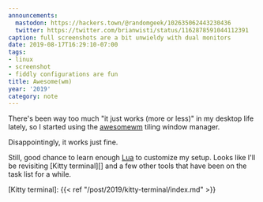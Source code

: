 ```yaml
---
announcements:
  mastodon: https://hackers.town/@randomgeek/102635062443230436
  twitter: https://twitter.com/brianwisti/status/1162878591044112391
caption: full screenshots are a bit unwieldy with dual monitors
date: 2019-08-17T16:29:10-07:00
tags:
- linux
- screenshot
- fiddly configurations are fun
title: Awesome(wm)
year: '2019'
category: note
---
```


There's been way too much "it just works (more or less)" in my desktop life lately, so I started using the
[awesomewm][] tiling window manager.

Disappointingly, it works just fine.

Still, good chance to learn enough [Lua][] to customize my setup. Looks like I'll be revisiting [Kitty
terminal][] and a few other tools that have been on the task list for a while.

[awesomewm]: https://awesomewm.org
[Lua]: https://www.lua.org/
[Kitty terminal]: {{< ref "/post/2019/kitty-terminal/index.md" >}}
